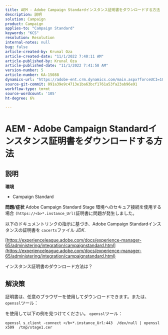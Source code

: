 ```yaml
---
title: AEM - Adobe Campaign Standardインスタンス証明書をダウンロードする方法
description: 説明
solution: Campaign
product: Campaign
applies-to: "Campaign Standard"
keywords: "KCS"
resolution: Resolution
internal-notes: null
bug: false
article-created-by: Krunal Oza
article-created-date: "11/1/2022 7:40:11 AM"
article-published-by: Krunal Oza
article-published-date: "11/1/2022 7:41:58 AM"
version-number: 5
article-number: KA-15088
dynamics-url: "https://adobe-ent.crm.dynamics.com/main.aspx?forceUCI=1&pagetype=entityrecord&etn=knowledgearticle&id=5b3cfc69-b859-ed11-9561-6045bd0067ea"
source-git-commit: 091a39e9c4713e1ba63bcf1761a53fa23ab96e91
workflow-type: tm+mt
source-wordcount: '105'
ht-degree: 6%

---
```


# AEM - Adobe Campaign Standardインスタンス証明書をダウンロードする方法

## 説明

<b>環境</b>


- Campaign Standard



<b>問題/症状</b>
Adobe Campaign Standard Stage 環境へのセキュア接続を使用する場合 `(https://<b>*.instance_Url)`証明書に問題が発生しました。

以下のドキュメントリンクの指示に基&#x200B;づき、Adobe Campaign Standardインスタンスの証明書を `cacerts`ファイル *JDK*.  

[https://experienceleague.adobe.com/docs/experience-manager-65/administering/integration/campaignstandard.html](https://experienceleague.adobe.com/docs/experience-manager-65/administering/integration/campaignstandard.html)

インスタンス証明書のダウンロード方法は？


## 解決策


証明書は、任意のブラウザーを使用してダウンロードできます。または、 `openssl`ツール：

を使用して以下の例を見つけてください。 `openssl`ツール：


```
openssl s_client -connect </b>*.instance_Url:443  /dev/null | openssl x509  /tmp/stage1.cer
```



